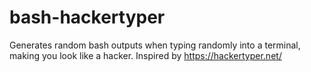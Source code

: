 # bash-hackertyper
Generates random bash outputs when typing randomly into a terminal, making you look like a hacker. Inspired by https://hackertyper.net/ 
